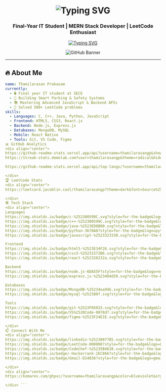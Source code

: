 <h1 align="center">
  <img src="https://readme-typing-svg.herokuapp.com?font=Fira+Code&weight=600&size=32&duration=4000&pause=1000&color=58A6FF&center=true&vCenter=true&width=700&height=80&lines=Hi+There!+👋;I'm+Thamilarasan+Prakasam!" alt="Typing SVG" />
</h1>

<h3 align="center">Final-Year IT Student | MERN Stack Developer | LeetCode Enthusiast</h3>

<p align="center">
  <a href="https://git.io/typing-svg"><img src="https://readme-typing-svg.demolab.com?font=Fira+Code&pause=1000&color=58A6FF&center=true&vCenter=true&width=435&lines=Building+scalable+solutions;500%2B+LeetCode+problems;Open+source+contributor" alt="Typing SVG" /></a>
</p>

<div align="center">
  
![GitHub Banner](https://github.com/ThamilarasanPrakasam/ThamilarasanPrakasam/assets/yourID/yourGif.gif)

</div>

---

## 🔥 About Me

```yaml
name: Thamilarasan Prakasam
currently:
  - � Final year IT student at SECE
  - 🚀 Building Smart Parking & Safety Systems
  - 📚 Mastering Advanced JavaScript & Backend APIs
  - 🧠 Solved 500+ LeetCode problems
skills:
  - Languages: C, C++, Java, Python, JavaScript
  - Frontend: HTML5, CSS3, React.js
  - Backend: Node.js, Express.js
  - Databases: MongoDB, MySQL
  - Mobile: React Native
  - Tools: Git, VS Code, Figma
📊 GitHub Analytics
<div align="center">
https://github-readme-stats.vercel.app/api?username=thamilarasangp&show_icons=true&theme=radical&hide_border=true&include_all_commits=true&count_private=true
https://streak-stats.demolab.com?user=thamilarasangp&theme=radical&hide_border=true

https://github-readme-stats.vercel.app/api/top-langs/?username=thamilarasangp&layout=compact&theme=radical&hide_border=true

</div>
🏆 LeetCode Stats
<div align="center">
https://leetcard.jacoblin.cool/thamilarasangp?theme=dark&font=Source%2520Code%2520Pro&ext=contest

</div>
🛠️ Tech Stack
<div align="center">
Languages
https://img.shields.io/badge/c-%252300599C.svg?style=for-the-badge&logo=c&logoColor=white
https://img.shields.io/badge/c++-%252300599C.svg?style=for-the-badge&logo=c%252B%252B&logoColor=white
https://img.shields.io/badge/java-%2523ED8B00.svg?style=for-the-badge&logo=openjdk&logoColor=white
https://img.shields.io/badge/python-3670A0?style=for-the-badge&logo=python&logoColor=ffdd54
https://img.shields.io/badge/javascript-%2523323330.svg?style=for-the-badge&logo=javascript&logoColor=%2523F7DF1E

Frontend
https://img.shields.io/badge/html5-%2523E34F26.svg?style=for-the-badge&logo=html5&logoColor=white
https://img.shields.io/badge/css3-%25231572B6.svg?style=for-the-badge&logo=css3&logoColor=white
https://img.shields.io/badge/react-%252320232a.svg?style=for-the-badge&logo=react&logoColor=%252361DAFB

Backend
https://img.shields.io/badge/node.js-6DA55F?style=for-the-badge&logo=node.js&logoColor=white
https://img.shields.io/badge/express.js-%2523404d59.svg?style=for-the-badge&logo=express&logoColor=%252361DAFB

Databases
https://img.shields.io/badge/MongoDB-%25234ea94b.svg?style=for-the-badge&logo=mongodb&logoColor=white
https://img.shields.io/badge/mysql-%252300f.svg?style=for-the-badge&logo=mysql&logoColor=white

Tools
https://img.shields.io/badge/git-%2523F05033.svg?style=for-the-badge&logo=git&logoColor=white
https://img.shields.io/badge/VS%2520Code-0078d7.svg?style=for-the-badge&logo=visual-studio-code&logoColor=white
https://img.shields.io/badge/figma-%2523F24E1E.svg?style=for-the-badge&logo=figma&logoColor=white

</div>
📫 Connect With Me
<div align="center">
https://img.shields.io/badge/linkedin-%25230077B5.svg?style=for-the-badge&logo=linkedin&logoColor=white
https://img.shields.io/badge/LeetCode-000000?style=for-the-badge&logo=LeetCode&logoColor=#d16c06
https://img.shields.io/badge/CodeChef-%25235B4638.svg?style=for-the-badge&logo=CodeChef&logoColor=white
https://img.shields.io/badge/-Hackerrank-2EC866?style=for-the-badge&logo=HackerRank&logoColor=white
https://img.shields.io/badge/Gmail-D14836?style=for-the-badge&logo=gmail&logoColor=white

</div>
<div align="center">
https://komarev.com/ghpvc/?username=thamilarasangp&color=blueviolet&style=flat-square

</div> ```
